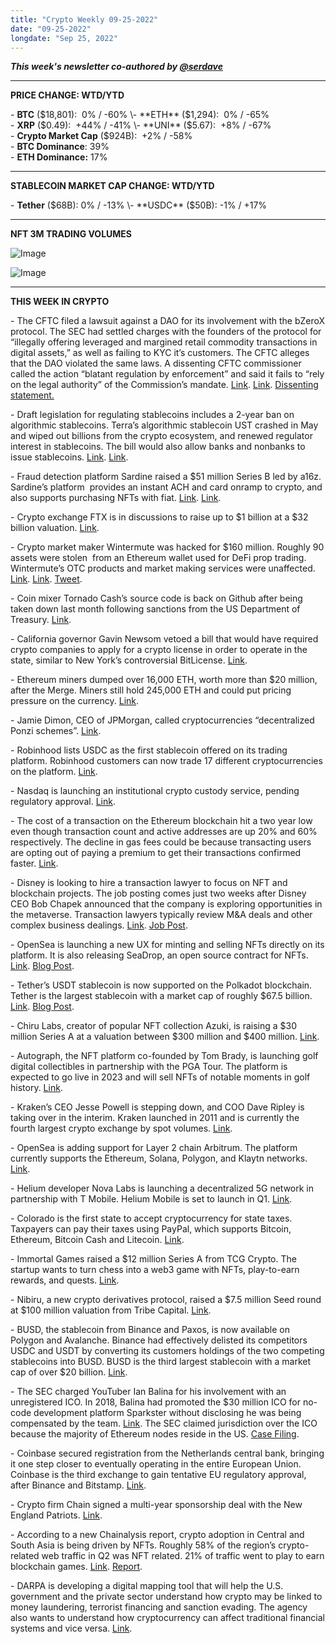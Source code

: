 ```yaml
---
title: "Crypto Weekly 09-25-2022"
date: "09-25-2022"
longdate: "Sep 25, 2022"
---
```


***This week's newsletter co-authored by [@serdave](https://twitter.com/serdave_eth)***



---

**PRICE CHANGE: WTD/YTD**

\- **BTC** ($18,801):  0% / -60%  
\- **ETH** ($1,294):  0% / -65%  
\- **XRP** ($0.49):  +44% / -41%  
\- **UNI** ($5.67):  +8% / -67%  
\- **Crypto Market Cap** ($924B):  +2% / -58%  
\- **BTC Dominance**: 39%  
\- **ETH Dominance:** 17% 



---

**STABLECOIN MARKET CAP CHANGE: WTD/YTD**

\- **Tether** ($68B): 0% / -13%  
\- **USDC** ($50B): -1% / +17%



---

**NFT 3M TRADING VOLUMES**

![Image](/images/09-25-2022-1.png)

![Image](/images/09-25-2022-2.png)

---

**THIS WEEK IN CRYPTO**

\- The CFTC filed a lawsuit against a DAO for its involvement with the bZeroX protocol. The SEC had settled charges with the founders of the protocol for “illegally offering leveraged and margined retail commodity transactions in digital assets,” as well as failing to KYC it’s customers. The CFTC alleges that the DAO violated the same laws. A dissenting CFTC commissioner called the action “blatant regulation by enforcement” and said it fails to “rely on the legal authority” of the Commission’s mandate. [Link](https://www.bloomberg.com/news/articles/2022-09-23/are-crypto-daos-and-governance-token-holders-safe-from-the-cftc). [Link](https://decrypt.co/110407/cftc-ooki-dao-bzx-lawsuit-legal-questions-defi). [Dissenting statement.](https://www.cftc.gov/PressRoom/SpeechesTestimony/mersingerstatement092222)   
  
\- Draft legislation for regulating stablecoins includes a 2-year ban on algorithmic stablecoins. Terra’s algorithmic stablecoin UST crashed in May and wiped out billions from the crypto ecosystem, and renewed regulator interest in stablecoins. The bill would also allow banks and nonbanks to issue stablecoins. [Link](https://www.bloomberg.com/news/articles/2022-09-20/house-stablecoin-bill-would-put-two-year-ban-on-terra-like-coins). [Link](https://www.bloomberg.com/news/articles/2022-09-20/house-stablecoin-bill-would-put-two-year-ban-on-terra-like-coins).  
  
\- Fraud detection platform Sardine raised a $51 million Series B led by a16z. Sardine’s platform  provides an instant ACH and card onramp to crypto, and also supports purchasing NFTs with fiat. [Link](https://fortune.com/crypto/2022/09/20/crypto-fraud-prevention-service-sardine-raises-51m-from-a16z-google-ventures/). [Link](https://techcrunch.com/2022/09/20/sardine-fintech-crypto-fraud-startup-a16z-series-b-funding/).   
  
\- Crypto exchange FTX is in discussions to raise up to $1 billion at a $32 billion valuation. [Link](https://www.cnbc.com/2022/09/21/ftx-in-talks-to-raise-1-billion-at-valuation-of-about-32-billion.html).   
  
\- Crypto market maker Wintermute was hacked for $160 million. Roughly 90 assets were stolen  from an Ethereum wallet used for DeFi prop trading. Wintermute’s OTC products and market making services were unaffected. [Link](https://www.theblock.co/post/171135/crypto-market-maker-wintermute-hacked-for-160-million). [Link](https://techcrunch.com/2022/09/20/crypto-market-maker-wintermute-loses-160-million-in-defi-hack/). [Tweet](https://twitter.com/EvgenyGaevoy/status/1572329148411936770).   
  
\- Coin mixer Tornado Cash’s source code is back on Github after being taken down last month following sanctions from the US Department of Treasury. [Link](https://decrypt.co/110336/ethereum-coin-mixer-tornado-cash-github).  
  
\- California governor Gavin Newsom vetoed a bill that would have required crypto companies to apply for a crypto license in order to operate in the state, similar to New York’s controversial BitLicense. [Link](https://www.theblock.co/post/172676/california-gov-newsom-nixes-crypto-license-bill).   
  
\- Ethereum miners dumped over 16,000 ETH, worth more than $20 million, after the Merge. Miners still hold 245,000 ETH and could put pricing pressure on the currency. [Link](https://www.coindesk.com/markets/2022/09/22/ethereum-miners-319m-crypto-hoard-hangs-over-market-after-merge/).   
  
\- Jamie Dimon, CEO of JPMorgan, called cryptocurrencies “decentralized Ponzi schemes”. [Link](https://www.bloomberg.com/news/articles/2022-09-21/dimon-calls-out-cryptocurrency-as-decentralized-ponzi-schemes).    
  
\- Robinhood lists USDC as the first stablecoin offered on its trading platform. Robinhood customers can now trade 17 different cryptocurrencies on the platform. [Link](https://decrypt.co/110154/robinhood-lists-usdc-first-stablecoin-trading-platform).   
  
\- Nasdaq is launching an institutional crypto custody service, pending regulatory approval. [Link](https://www.theblock.co/post/171095/nasdaq-is-preparing-to-launch-an-institutional-crypto-custody-service).   
  
\- The cost of a transaction on the Ethereum blockchain hit a two year low even though transaction count and active addresses are up 20% and 60% respectively. The decline in gas fees could be because transacting users are opting out of paying a premium to get their transactions confirmed faster. [Link](https://www.theblock.co/post/172532/ethereum-transaction-costs-have-fallen-sharply-since-last-november).   
  
\- Disney is looking to hire a transaction lawyer to focus on NFT and blockchain projects. The job posting comes just two weeks after Disney CEO Bob Chapek announced that the company is exploring opportunities in the metaverse. Transaction lawyers typically review M&A deals and other complex business dealings. [Link](https://www.theblock.co/post/172654/disney-hiring-transaction-lawyer-for-aggressive-nft-and-defi-plans-linkedin-post). [Job Post](https://www.linkedin.com/jobs/view/3284774674/).   
  
\- OpenSea is launching a new UX for minting and selling NFTs directly on its platform. It is also releasing SeaDrop, an open source contract for NFTs. [Link](https://www.theblock.co/post/171145/opensea-upgrades-nft-drops-with-immersive-minting-experience). [Blog Post](https://opensea.io/blog/announcements/drops-on-opensea-an-immersive-and-secure-minting-experience/).   
  
\- Tether’s USDT stablecoin is now supported on the Polkadot blockchain. Tether is the largest stablecoin with a market cap of roughly $67.5 billion. [Link](https://www.theblock.co/post/172633/tethers-usdt-stablecoin-goes-live-on-polkadot). [Blog Post](https://tether.to/en/tether-tokens-usdt-live-on-polkadot/).   
  
\- Chiru Labs, creator of popular NFT collection Azuki, is raising a $30 million Series A at a valuation between $300 million and $400 million. [Link](https://www.theblock.co/post/171617/chiru-labs-azuki-creator-30-million-series-a-fundraise).   
  
\- Autograph, the NFT platform co-founded by Tom Brady, is launching golf digital collectibles in partnership with the PGA Tour. The platform is expected to go live in 2023 and will sell NFTs of notable moments in golf history. [Link](https://www.theblock.co/post/171074/pga-tour-and-sports-memorabilia-firm-autograph-launch-new-golf-focused-digital-collectibles-platform).   
  
\- Kraken’s CEO Jesse Powell is stepping down, and COO Dave Ripley is taking over in the interim. Kraken launched in 2011 and is currently the fourth largest crypto exchange by spot volumes. [Link](https://www.wsj.com/articles/ceo-of-crypto-exchange-kraken-steps-down-11663778989?mod=latest_headlines).   
  
\- OpenSea is adding support for Layer 2 chain Arbitrum. The platform currently supports the Ethereum, Solana, Polygon, and Klaytn networks. [Link](https://decrypt.co/110179/nft-marketplace-opensea-integrate-ethereum-scaling-solution-arbitrum).   
  
\- Helium developer Nova Labs is launching a decentralized 5G network in partnership with T Mobile. Helium Mobile is set to launch in Q1. [Link](https://decrypt.co/110111/helium-t-mobile-crypto-5g-mobile-service).   
  
\- Colorado is the first state to accept cryptocurrency for state taxes. Taxpayers can pay their taxes using PayPal, which supports Bitcoin, Ethereum, Bitcoin Cash and Litecoin. [Link](https://www.theblock.co/post/171364/colorado-now-accepts-crypto-payments-for-state-taxes).   
  
\- Immortal Games raised a $12 million Series A from TCG Crypto. The startup wants to turn chess into a web3 game with NFTs, play-to-earn rewards, and quests. [Link](https://techcrunch.com/2022/09/20/immortal-game-is-building-a-web3-chess-platform/).   
  
\- Nibiru, a new crypto derivatives protocol, raised a $7.5 million Seed round at $100 million valuation from Tribe Capital. [Link](https://techcrunch.com/2022/09/23/arjun-sethis-derivatives-protocol-nibiru-raises-maiden-funding-at-100m-valuation/).  
  
\- BUSD, the stablecoin from Binance and Paxos, is now available on Polygon and Avalanche. Binance had effectively delisted its competitors USDC and USDT by converting its customers holdings of the two competing stablecoins into BUSD. BUSD is the third largest stablecoin with a market cap of over $20 billion. [Link](https://decrypt.co/110160/binance-expands-stablecoin-busd-polygon-avalanche).   
  
\- The SEC charged YouTuber Ian Balina for his involvement with an unregistered ICO. In 2018, Balina had promoted the $30 million ICO for no-code development platform Sparkster without disclosing he was being compensated by the team. [Link](https://www.theblock.co/post/171042/sec-files-ico-suit-against-crypto-influencer-ian-balina). The SEC claimed jurisdiction over the ICO because the majority of Ethereum nodes reside in the US. [Case Filing](https://www.docdroid.net/ObMjm8S/ian-balina-unregistered-securities-offeroooor-pdf#page=21).   
  
\- Coinbase secured registration from the Netherlands central bank, bringing it one step closer to eventually operating in the entire European Union. Coinbase is the third exchange to gain tentative EU regulatory approval, after Binance and Bitstamp. [Link](https://www.coindesk.com/policy/2022/09/22/crypto-exchange-coinbase-secures-registration-from-netherlands-central-bank/).   
  
\- Crypto firm Chain signed a multi-year sponsorship deal with the New England Patriots. [Link](https://www.theblock.co/post/172164/new-england-patriots-ink-sponsorship-deal-with-crypto-firm-chain).   
  
\- According to a new Chainalysis report, crypto adoption in Central and South Asia is being driven by NFTs. Roughly 58% of the region’s crypto-related web traffic in Q2 was NFT related. 21% of traffic went to play to earn blockchain games. [Link](https://decrypt.co/110270/ethereum-nfts-crypto-adoption-central-south-asia). [Report](https://blog.chainalysis.com/reports/central-southern-asia-oceania-cryptocurrency-geography-report-2022-preview/).   
  
\- DARPA is developing a digital mapping tool that will help the U.S. government and the private sector understand how crypto may be linked to money laundering, terrorist financing and sanction evading. The agency also wants to understand how cryptocurrency can affect traditional financial systems and vice versa. [Link](https://www.coindesk.com/business/2022/09/23/darpa-to-research-risks-of-crypto-to-national-security-in-partnership-with-inca-digital/).